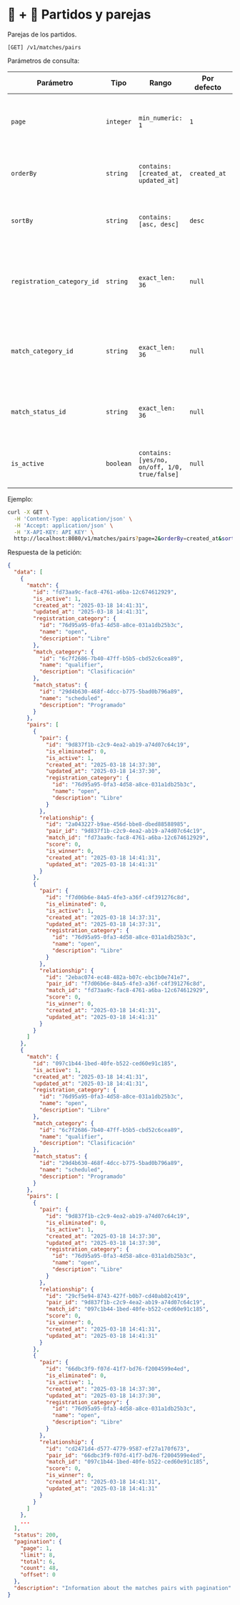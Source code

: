 # 🎾 + 👫 Partidos y parejas

Parejas de los partidos.

```
[GET] /v1/matches/pairs
```

Parámetros de consulta:

| Parámetro | Tipo | Rango | Por defecto | Descripción |
| --------- | ---- | ----- | ----------- | ----------- |
| `page` | `integer` | `min_numeric: 1` | `1` | Número de la página de resultados de los partidos con sus parejas. |
| `orderBy` | `string` | `contains: [created_at, updated_at]` | `created_at` | Campo de ordenamiento de los partidos con sus parejas. |
| `sortBy` | `string` | `contains: [asc, desc]` | `desc` | Modo de ordenamiento de los partidos con sus parejas. |
| `registration_category_id` | `string` | `exact_len: 36` | `null` | Identificador de la categoría de inscripción de los partidos con sus parejas ([ver](../registration-categories/index.html)). |
| `match_category_id` | `string` | `exact_len: 36` | `null` | Identificador de la categoría de las rondas de los partidos con sus parejas ([ver](../match-categories/index.html)). |
| `match_status_id` | `string` | `exact_len: 36` | `null` | Identificador del estatus de juego de los partidos con sus parejas ([ver](../match-status/index.html)). |
| `is_active` | `boolean` | `contains: [yes/no, on/off, 1/0, true/false]` | `null` | Filtrar los partidos con sus parejas por estatus de actividad. |

Ejemplo:

```bash
curl -X GET \
  -H 'Content-Type: application/json' \
  -H 'Accept: application/json' \
  -H 'X-API-KEY: API_KEY' \
  http://localhost:8080/v1/matches/pairs?page=2&orderBy=created_at&sortBy=desc&registration_category_id=cba89529-0ba9-49e4-85ad-83e63c8e9d7e&match_category_id=dc19c9bf-4339-4ed2-a603-5b2dd1058a6&match_status_id=29d4b630-468f-4dcc-b775-5bad0b796a89&is_active=true
```

Respuesta de la petición:

```json
{
  "data": [
    {
      "match": {
        "id": "fd73aa9c-fac8-4761-a6ba-12c674612929",
        "is_active": 1,
        "created_at": "2025-03-18 14:41:31",
        "updated_at": "2025-03-18 14:41:31",
        "registration_category": {
          "id": "76d95a95-0fa3-4d58-a8ce-031a1db25b3c",
          "name": "open",
          "description": "Libre"
        },
        "match_category": {
          "id": "6c7f2686-7b40-47ff-b5b5-cbd52c6cea89",
          "name": "qualifier",
          "description": "Clasificación"
        },
        "match_status": {
          "id": "29d4b630-468f-4dcc-b775-5bad0b796a89",
          "name": "scheduled",
          "description": "Programado"
        }
      },
      "pairs": [
        {
          "pair": {
            "id": "9d837f1b-c2c9-4ea2-ab19-a74d07c64c19",
            "is_eliminated": 0,
            "is_active": 1,
            "created_at": "2025-03-18 14:37:30",
            "updated_at": "2025-03-18 14:37:30",
            "registration_category": {
              "id": "76d95a95-0fa3-4d58-a8ce-031a1db25b3c",
              "name": "open",
              "description": "Libre"
            }
          },
          "relationship": {
            "id": "2a043227-b9ae-456d-bbe8-dbed88588985",
            "pair_id": "9d837f1b-c2c9-4ea2-ab19-a74d07c64c19",
            "match_id": "fd73aa9c-fac8-4761-a6ba-12c674612929",
            "score": 0,
            "is_winner": 0,
            "created_at": "2025-03-18 14:41:31",
            "updated_at": "2025-03-18 14:41:31"
          }
        },
        {
          "pair": {
            "id": "f7d06b6e-84a5-4fe3-a36f-c4f391276c8d",
            "is_eliminated": 0,
            "is_active": 1,
            "created_at": "2025-03-18 14:37:31",
            "updated_at": "2025-03-18 14:37:31",
            "registration_category": {
              "id": "76d95a95-0fa3-4d58-a8ce-031a1db25b3c",
              "name": "open",
              "description": "Libre"
            }
          },
          "relationship": {
            "id": "2ebac074-ec48-482a-b07c-ebc1b0e741e7",
            "pair_id": "f7d06b6e-84a5-4fe3-a36f-c4f391276c8d",
            "match_id": "fd73aa9c-fac8-4761-a6ba-12c674612929",
            "score": 0,
            "is_winner": 0,
            "created_at": "2025-03-18 14:41:31",
            "updated_at": "2025-03-18 14:41:31"
          }
        }
      ]
    },
    {
      "match": {
        "id": "097c1b44-1bed-40fe-b522-ced60e91c185",
        "is_active": 1,
        "created_at": "2025-03-18 14:41:31",
        "updated_at": "2025-03-18 14:41:31",
        "registration_category": {
          "id": "76d95a95-0fa3-4d58-a8ce-031a1db25b3c",
          "name": "open",
          "description": "Libre"
        },
        "match_category": {
          "id": "6c7f2686-7b40-47ff-b5b5-cbd52c6cea89",
          "name": "qualifier",
          "description": "Clasificación"
        },
        "match_status": {
          "id": "29d4b630-468f-4dcc-b775-5bad0b796a89",
          "name": "scheduled",
          "description": "Programado"
        }
      },
      "pairs": [
        {
          "pair": {
            "id": "9d837f1b-c2c9-4ea2-ab19-a74d07c64c19",
            "is_eliminated": 0,
            "is_active": 1,
            "created_at": "2025-03-18 14:37:30",
            "updated_at": "2025-03-18 14:37:30",
            "registration_category": {
              "id": "76d95a95-0fa3-4d58-a8ce-031a1db25b3c",
              "name": "open",
              "description": "Libre"
            }
          },
          "relationship": {
            "id": "29cf5e94-8743-427f-b0b7-cd40ab82c419",
            "pair_id": "9d837f1b-c2c9-4ea2-ab19-a74d07c64c19",
            "match_id": "097c1b44-1bed-40fe-b522-ced60e91c185",
            "score": 0,
            "is_winner": 0,
            "created_at": "2025-03-18 14:41:31",
            "updated_at": "2025-03-18 14:41:31"
          }
        },
        {
          "pair": {
            "id": "66dbc3f9-f07d-41f7-bd76-f2004599e4ed",
            "is_eliminated": 0,
            "is_active": 1,
            "created_at": "2025-03-18 14:37:30",
            "updated_at": "2025-03-18 14:37:30",
            "registration_category": {
              "id": "76d95a95-0fa3-4d58-a8ce-031a1db25b3c",
              "name": "open",
              "description": "Libre"
            }
          },
          "relationship": {
            "id": "cd2471d4-d577-4779-9587-ef27a170f673",
            "pair_id": "66dbc3f9-f07d-41f7-bd76-f2004599e4ed",
            "match_id": "097c1b44-1bed-40fe-b522-ced60e91c185",
            "score": 0,
            "is_winner": 0,
            "created_at": "2025-03-18 14:41:31",
            "updated_at": "2025-03-18 14:41:31"
          }
        }
      ]
    },
    ...
  ],
  "status": 200,
  "pagination": {
    "page": 1,
    "limit": 8,
    "total": 6,
    "count": 48,
    "offset": 0
  },
  "description": "Information about the matches pairs with pagination"
}
```
